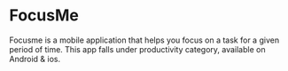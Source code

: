 # FocusMe

Focusme is a mobile application that helps you focus on a task for a given period of time. 
This app falls under productivity category, available on Android & ios.




